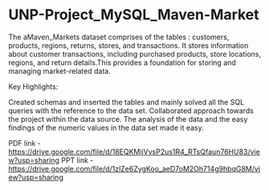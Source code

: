 # UNP-Project_MySQL_Maven-Market

The aMaven_Markets dataset comprises of the tables : customers, products, regions, returns, stores, and transactions. It stores information about customer transactions, including purchased products, store locations, regions, and return details.This provides a foundation for storing and managing market-related data.

Key Highlights:

Created schemas and inserted the tables and mainly solved all the SQL queries with the reference to the data set.
Collaborated approach towards the project within the data source.
The analysis of the data and the easy findings of the numeric values in the data set made it easy.

PDF link -  https://drive.google.com/file/d/18EQKMijVysP2us1R4_RTsQfaun76HU83/view?usp=sharing
PPT link - https://drive.google.com/file/d/1zlZe6ZygKoo_aeD7oM2Oh714g9hbqG8M/view?usp=sharing

